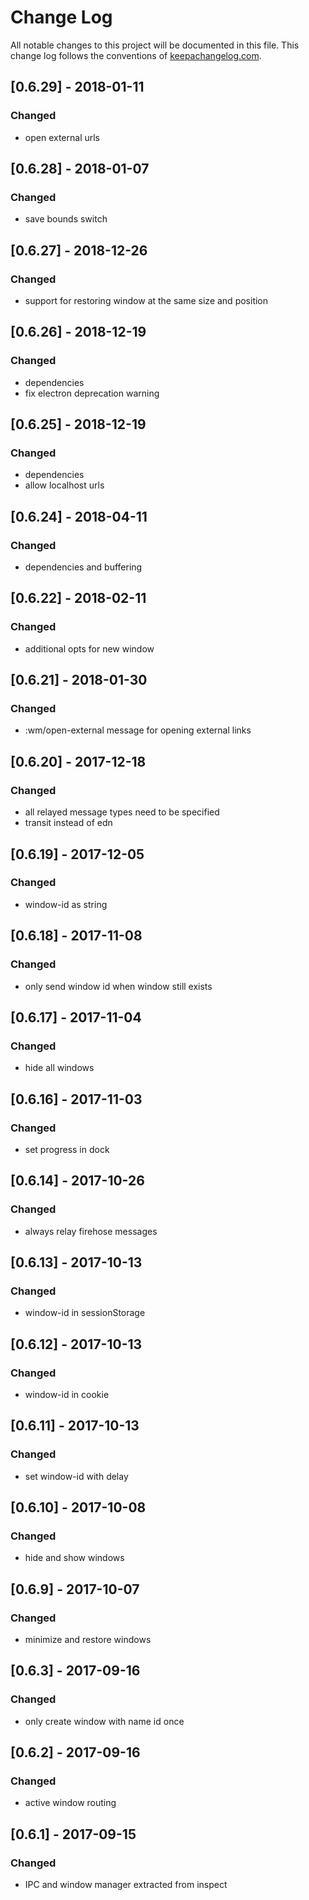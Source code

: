 # Change Log
All notable changes to this project will be documented in this file. This change log follows the conventions of [keepachangelog.com](http://keepachangelog.com/).


## [0.6.29] - 2018-01-11
### Changed
- open external urls

## [0.6.28] - 2018-01-07
### Changed
- save bounds switch

## [0.6.27] - 2018-12-26
### Changed
- support for restoring window at the same size and position 

## [0.6.26] - 2018-12-19
### Changed
- dependencies 
- fix electron deprecation warning

## [0.6.25] - 2018-12-19
### Changed
- dependencies 
- allow localhost urls

## [0.6.24] - 2018-04-11
### Changed
- dependencies and buffering

## [0.6.22] - 2018-02-11
### Changed
- additional opts for new window

## [0.6.21] - 2018-01-30
### Changed
- :wm/open-external message for opening external links

## [0.6.20] - 2017-12-18
### Changed
- all relayed message types need to be specified
- transit instead of edn

## [0.6.19] - 2017-12-05
### Changed
- window-id as string

## [0.6.18] - 2017-11-08
### Changed
- only send window id when window still exists

## [0.6.17] - 2017-11-04
### Changed
- hide all windows

## [0.6.16] - 2017-11-03
### Changed
- set progress in dock

## [0.6.14] - 2017-10-26
### Changed
- always relay firehose messages

## [0.6.13] - 2017-10-13
### Changed
- window-id in sessionStorage

## [0.6.12] - 2017-10-13
### Changed
- window-id in cookie

## [0.6.11] - 2017-10-13
### Changed
- set window-id with delay

## [0.6.10] - 2017-10-08
### Changed
- hide and show windows

## [0.6.9] - 2017-10-07
### Changed
- minimize and restore windows

## [0.6.3] - 2017-09-16
### Changed
- only create window with name id once

## [0.6.2] - 2017-09-16
### Changed
- active window routing

## [0.6.1] - 2017-09-15
### Changed
- IPC and window manager extracted from inspect

